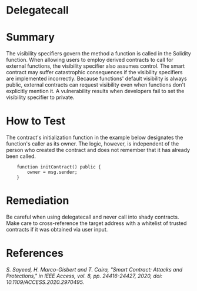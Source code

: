 # Delegatecall

# Summary

The visibility specifiers govern the method a function is called in the Solidity function. When allowing users to employ derived contracts to call for external functions, the visibility specifier also assumes control. The smart contract may suffer catastrophic consequences if the visibility specifiers are implemented incorrectly. Because functions' default visibility is always public, external contracts can request visibility even when functions don't explicitly mention it. A vulnerability results when developers fail to set the visibility specifier to private.

# How to Test

The contract's initialization function in the example below designates the function's caller as its owner. The logic, however, is independent of the person who created the contract and does not remember that it has already been called.

```sol
    function initContract() public {
        owner = msg.sender;
    } 
```

# Remediation

Be careful when using delegatecall and never call into shady contracts. Make care to cross-reference the target address with a whitelist of trusted contracts if it was obtained via user input.

# References

*S. Sayeed, H. Marco-Gisbert and T. Caira, "Smart Contract: Attacks and Protections," in IEEE Access, vol. 8, pp. 24416-24427, 2020, doi: 10.1109/ACCESS.2020.2970495.*